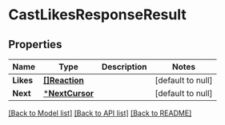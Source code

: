 # CastLikesResponseResult

## Properties
Name | Type | Description | Notes
------------ | ------------- | ------------- | -------------
**Likes** | [**[]Reaction**](Reaction.md) |  | [default to null]
**Next** | [***NextCursor**](NextCursor.md) |  | [default to null]

[[Back to Model list]](../README.md#documentation-for-models) [[Back to API list]](../README.md#documentation-for-api-endpoints) [[Back to README]](../README.md)

